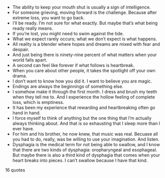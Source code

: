  - The ability to keep your mouth shut is usually a sign of intelligence.
 - For someone grieving, moving forward is the challenge. Because after extreme loss, you want to go back.
 - I’ll be ready. I’m not sure for what exactly. But maybe that’s what being ready really means.
 - If you’re lost, you might need to swim against the tide.
 - What we expect rarely occurs; what we don’t expect is what happens.
 - All reality is a blender where hopes and dreams are mixed with fear and despair.
 - And just being there is ninety-nine percent of what matters when your world falls apart.
 - A second can feel like forever if what follows is heartbreak.
 - When you care about other people, it takes the spotlight off your own drama.
 - I don’t want to know how you did it. I want to believe you are magic.
 - Endings are always the beginnings of something else.
 - I somehow make it through the first month. I dress and brush my teeth when they tell me to. And I experience the hollow feeling of complete loss, which is emptiness.
 - It has been my experience that rewarding and heartbreaking often go hand in hand.
 - I force myself to think of anything but the one thing that I’m actually always thinking about. And that is so exhausting that I sleep more than I ever have.
 - For him and his brother, he now knew, that music was real. Becuase all you had to do, really, was be willing to use your imagination. And listen.
 - Dysphagia is the medical term for not being able to swallow, and I know that there are two kinds of dysphagia: oropharyngeal and esophageal. But maybe there is also a third kind of dysphagia that comes when your heart breaks into pieces. I can’t swallow because I have that kind.

16 quotes
